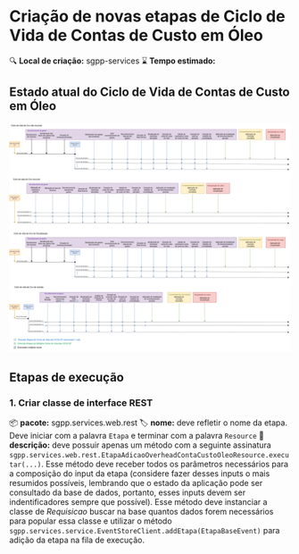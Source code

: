 # Criação de novas etapas de Ciclo de Vida de Contas de Custo em Óleo

🔍️ **Local de criação:** sgpp-services
⌛️ **Tempo estimado:**

## Estado atual do Ciclo de Vida de Contas de Custo em Óleo
![Etapas](img/etapas_ciclo_vida_v4.png)

## Etapas de execução

### 1. Criar classe de interface REST
📦️ **pacote:** sgpp.services.web.rest
🏷️ **nome:** deve refletir o nome da etapa. Deve iniciar com a palavra `Etapa` e terminar com a palavra `Resource`
📄 **descrição:** deve possuir apenas um método com a seguinte assinatura `sgpp.services.web.rest.EtapaAdicaoOverheadContaCustoOleoResource.executar(...)`. Esse método deve receber todos os parâmetros necessários para a composição do input da etapa (considere fazer desses inputs o mais resumidos possíveis, lembrando que o estado da aplicação pode ser consultado da base de dados, portanto, esses inputs devem ser indentificadores sempre que possível).
Esse método deve instanciar a classe de _Requisicao_ buscar na base quantos dados forem necessários para popular essa classe e utilizar o método `sgpp.services.service.EventStoreClient.addEtapa(EtapaBaseEvent)` para adição da etapa na fila de execução.